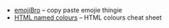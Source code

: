 - [emojiBro](/emojibro/) – copy paste emojie thingie
- [HTML named colours](/htmlColors.html) – HTML colours cheat sheet
